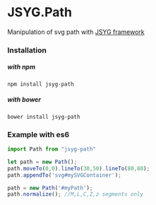# JSYG.Path
Manipulation of svg path with [JSYG framework](https://github.com/YannickBochatay/JSYG)

### Installation

##### with npm
```shell
npm install jsyg-path
```

##### with bower
```shell
bower install jsyg-path
```

### Example with es6
```javascript
import Path from "jsyg-path"

let path = new Path();
path.moveTo(0,0).lineTo(30,50).lineTo(80,80);
path.appendTo('svg#mySVGContainer');

path = new Path('#myPath');
path.normalize(); //M,L,C,Z,z segments only
```